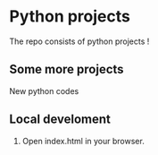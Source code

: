 # Python projects
The repo consists of python projects !
## Some more projects

New python codes

## Local develoment
1. Open index.html in your browser.
